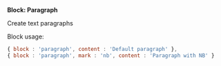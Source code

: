 __Block: Paragraph__

Create text paragraphs

Block usage:

``` js
{ block : 'paragraph', content : 'Default paragraph' },
{ block : 'paragraph', mark : 'nb', content : 'Paragraph with NB' }
```
